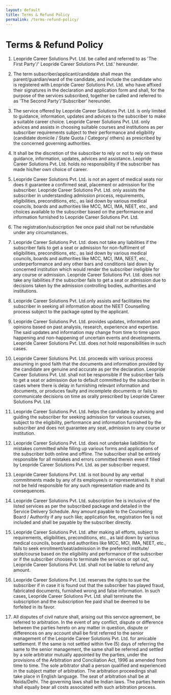 ```yaml
---
layout: default
title: Terms & Refund Policy
permalink: /terms-refund-policy/
---
```


# Terms & Refund Policy

1. Leopride Career Solutions Pvt. Ltd. be called and referred to as &#39;The First Party&#39;/&#39; Leopride Career Solutions Pvt. Ltd.&#39; hereunder.


2. The term subscriber/applicant/candidate shall mean the parent/guardian/ward of the candidate, and include the candidate who is registered with Leopride Career Solutions Pvt. Ltd. who have affixed their signatures in the declaration and application form and shall, for the purpose of the services subscribed, together be called and referred to as &#39;The Second Party&#39;/&#39;Subscriber&#39; hereunder.


3. The service offered by Leopride Career Solutions Pvt. Ltd. is only limited to guidance, information, updates and advices to the subscriber to make a suitable career choice. Leopride Career Solutions Pvt. Ltd. only advices and assists in choosing suitable courses and institutions as per subscriber requirements subject to their performance and eligibility (candidate domicile / State Quota / Category/ others) as prescribed by the concerned governing authorities.


4. It shall be the discretion of the subscriber to rely or not to rely on these guidance, information, updates, advices and assistance. Leopride Career Solutions Pvt. Ltd. holds no responsibility if the subscriber has made his/her own choice of career.


5. Leopride Career Solutions Pvt. Ltd. is not an agent of medical seats nor does it guarantee a confirmed seat, placement or admission for the subscriber. Leopride Career Solutions Pvt. Ltd. only assists the subscriber in understanding admission process, requirements, eligibilities, preconditions, etc., as laid down by various medical councils, boards and authorities like MCC, MCI, IMA, NEET, etc., and choices available to the subscriber based on the performance and information furnished to Leopride Career Solutions Pvt. Ltd.


6. The registration/subscription fee once paid shall not be refundable under any circumstances.


7. Leopride Career Solutions Pvt. Ltd. does not take any liabilities if the subscriber fails to get a seat or admission for non-fulfilment of eligibilities, preconditions, etc., as laid down by various medical councils, boards and authorities like MCC, MCI, IMA, NEET, etc., underperformance and any other bars and conditions laid down by concerned institution which would render the subscriber ineligible for any course or admission. Leopride Career Solutions Pvt. Ltd. does not take any liabilities if the subscriber fails to get a seat or admission due to decisions taken by the admission controlling bodies, authorities and institutions.


8. Leopride Career Solutions Pvt. Ltd.only assists and facilitates the subscriber in seeking all information about the NEET Counselling process subject to the package opted by the applicant.


9. Leopride Career Solutions Pvt. Ltd. provides updates, information and opinions based on past analysis, research, experience and expertise. The said updates and information may change from time to time upon happening and non-happening of uncertain events and developments. Leopride Career Solutions Pvt. Ltd. does not hold responsibilities in such cases.


10. Leopride Career Solutions Pvt. Ltd. proceeds with various process assuming in good faith that the documents and information provided by the candidate are genuine and accurate as per the declaration. Leopride Career Solutions Pvt. Ltd. shall not be responsible if the subscriber fails to get a seat or admission due to default committed by the subscriber in cases where there is delay in furnishing relevant information and documents, or produces faulty and incomplete documents or fails to communicate decisions on time as orally prescribed by Leopride Career Solutions Pvt. Ltd.

11. Leopride Career Solutions Pvt. Ltd. helps the candidate by advising and guiding the subscriber for seeking admission for various courses, subject to the eligibility, performance and information furnished by the subscriber and does not guarantee any seat, admission to any course or institution.


12. Leopride Career Solutions Pvt. Ltd. does not undertake liabilities for mistakes committed while filling up various forms and applications of the subscriber both online and offline. The subscriber shall be entirely responsible for all mistakes and errors committed therein even if filled by Leopride Career Solutions Pvt. Ltd. as per subscriber request.


13. Leopride Career Solutions Pvt. Ltd. is not bound by any verbal commitments made by any of its employee/s or representative/s. It shall not be held responsible for any such representation made and its consequences.


14. Leopride Career Solutions Pvt. Ltd. subscription fee is inclusive of the listed services as per the subscribed package and detailed in the Service Delivery Schedule. Any amount payable to the Counseling Board / Authority if any such like; application fee, registration fee is not included and shall be payable by the subscriber directly.


15. Leopride Career Solutions Pvt. Ltd. after making all efforts, subject to requirements, eligibilities, preconditions, etc., as laid down by various medical councils, boards and authorities like MCC, MCI, IMA, NEET, etc., fails to seek enrollment/seat/admission in the preferred institute/ state/course based on the eligibility and performance of the subscriber or if the subscriber chooses to terminate the services or opt out, Leopride Career Solutions Pvt. Ltd. shall not be liable to refund any amount.


16. Leopride Career Solutions Pvt. Ltd. reserves the rights to sue the subscriber if in case it is found out that the subscriber has played fraud, fabricated documents, furnished wrong and false information. In such cases, Leopride Career Solutions Pvt. Ltd. shall terminate the subscription and the subscription fee paid shall be deemed to be forfeited in its favor.


17. All disputes of civil nature shall, arising out this service agreement, be referred to arbitration. In the event of any conflict, dispute or difference between the parties hereto on any matter in question, dispute or differences on any account shall be first referred to the senior management of the Leopride Career Solutions Pvt. Ltd. for amicable settlement. If the same is not settled within five (5) days of referring the same to the senior management, the same shall be referred and settled by a sole arbitrator mutually appointed by the parties, under the provisions of the Arbitration and Conciliation Act, 1996 as amended from time to time. The sole arbitrator shall a person qualified and experienced in the subject matter of arbitration. The arbitration proceedings shall take place in English language. The seat of arbitration shall be at Noida/Delhi. The governing laws shall be Indian laws. The parties herein shall equally bear all costs associated with such arbitration process.